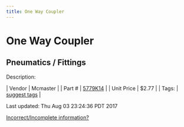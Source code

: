 ```yaml
---
title: One Way Coupler
---
```


# One Way Coupler
## Pneumatics / Fittings
Description: 	 

| Vendor | Mcmaster | 
| Part # | [5779K14](https://www.mcmaster.com/#5779K14) | 
| Unit Price | $2.77 | 
| Tags: | [suggest tags](https://docs.google.com/forms/d/e/1FAIpQLSeWyY8v3RgOty-MyWmh9U0iivNYN_molChYyS-0U-o-kOAv_g/viewform) | 

Last updated: Thu Aug 03 23:24:36 PDT 2017

 [Incorrect/Incomplete information?](https://docs.google.com/forms/d/e/1FAIpQLSeWyY8v3RgOty-MyWmh9U0iivNYN_molChYyS-0U-o-kOAv_g/viewform)